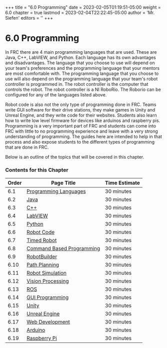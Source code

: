+++
title = "6.0 Programming"
date = 2023-02-05T01:19:51-05:00
weight = 6.0
chapter = true
lastmod = 2023-02-04T22:22:45-05:00
author = 'Mr. Siefen'
editors = ''
+++

# 6.0 Programming

In FRC there are 4 main programming languages that are used. These are Java, C++, LabVIEW, and Python. Each language has its own advantages and disadvantages. The language that you choose to use will depend on your team's preferences and the programming language that your mentors are most comfortable with. The programming language that you choose to use will also depend on the programming language that your team's robot controller is programmed in. The robot controller is the computer that controls the robot. The robot controller is a NI RoboRio. The Roborio can be configured for any of the languages listed above. 

Robot code is also not the only type of programming done in FRC. Teams write GUI software for their drive stations, they make games in Unity and Unreal Engine, and they write code for their websites. Students also learn how to write low level firmware for devices like arduinos and raspberry pis. Programming is a very important part of FRC and students can come into FRC with little to no programming experience and leave with a very strong understanding of programming. The guides here are intended to help in that process and also expose students to the different types of programming that are done in FRC.

Below is an outline of the topics that will be covered in this chapter.

### Contents for this Chapter

| Order | Page Title | Time Estimate |
| --- | --- | --- |
| 6.1 | [Programming Languages](/content/programming/programming_languages.md) | 30 minutes |
| 6.2 | [Java](/content/programming/java.md) | 30 minutes |
| 6.3 | [C++](/content/programming/cpp.md) | 30 minutes |
| 6.4 | [LabVIEW](/content/programming/labview.md) | 30 minutes |
| 6.5 | [Python](/content/programming/python.md) | 30 minutes |
| 6.6 | [Robot Code](/content/programming/robot_code.md) | 30 minutes |
| 6.7 | [Timed Robot](/content/programming/timed_robot.md) | 30 minutes | [
| 6.8 | [Command Based Programming](/content/programming/command_based_programming.md) | 30 minutes |
| 6.9 | [RobotBuilder](/content/programming/robotbuilder.md) | 30 minutes |
| 6.10 | [Path Planning](/content/programming/path_planning.md) | 30 minutes |
| 6.11 | [Robot Simulation](/content/programming/robot_simulation.md) | 30 minutes |
| 6.12 | [Vision Processing](/content/programming/vision_processing.md) | 30 minutes |
| 6.13 | [ROS](/content/programming/ros.md) | 30 minutes |
| 6.14 | [GUI Programming](/content/programming/gui_programming.md) | 30 minutes |
| 6.15 | [Unity](/content/programming/unity.md) | 30 minutes |
| 6.16 | [Unreal Engine](/content/programming/unreal_engine.md) | 30 minutes |
| 6.17 | [Web Development](/content/programming/web_development.md) | 30 minutes |
| 6.18 | [Arduino](/content/programming/arduino.md) | 30 minutes |
| 6.19 | [Raspberry Pi](/content/programming/raspberry_pi.md) | 30 minutes |
